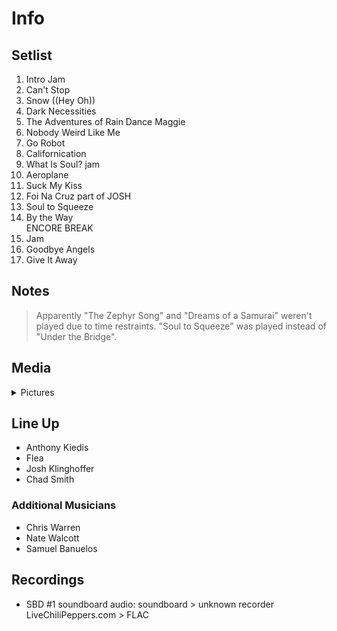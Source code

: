 # Info

## Setlist

1. Intro Jam
2. Can't Stop
3. Snow ((Hey Oh))
4. Dark Necessities
5. The Adventures of Rain Dance Maggie
6. Nobody Weird Like Me
7. Go Robot
8. Californication
9. What Is Soul? jam
10. Aeroplane
11. Suck My Kiss
12. Foi Na Cruz part of JOSH
13. Soul to Squeeze
14. By the Way
<br> ENCORE BREAK
15. Jam
16. Goodbye Angels
17. Give It Away

## Notes

> Apparently "The Zephyr Song" and "Dreams of a Samurai" weren't played due to time restraints. "Soul to Squeeze" was played instead of "Under the Bridge".

## Media 

<details>
  <summary>Pictures</summary>
  <!--<img alt="Setlist" title="Setlist" src="_.jpg" height="200" />
  <img alt="Clipping" title="Clipping" src="_.jpg" height="200" />
  <img alt="Flyer" title="Flyer" src="_.jpg" height="200" />-->
</details>

## Line Up

* Anthony Kiedis
* Flea
* Josh Klinghoffer
* Chad Smith

### Additional Musicians

* Chris Warren  
* Nate Walcott  
* Samuel Banuelos

## Recordings

* SBD #1 soundboard audio: soundboard > unknown recorder LiveChiliPeppers.com > FLAC
